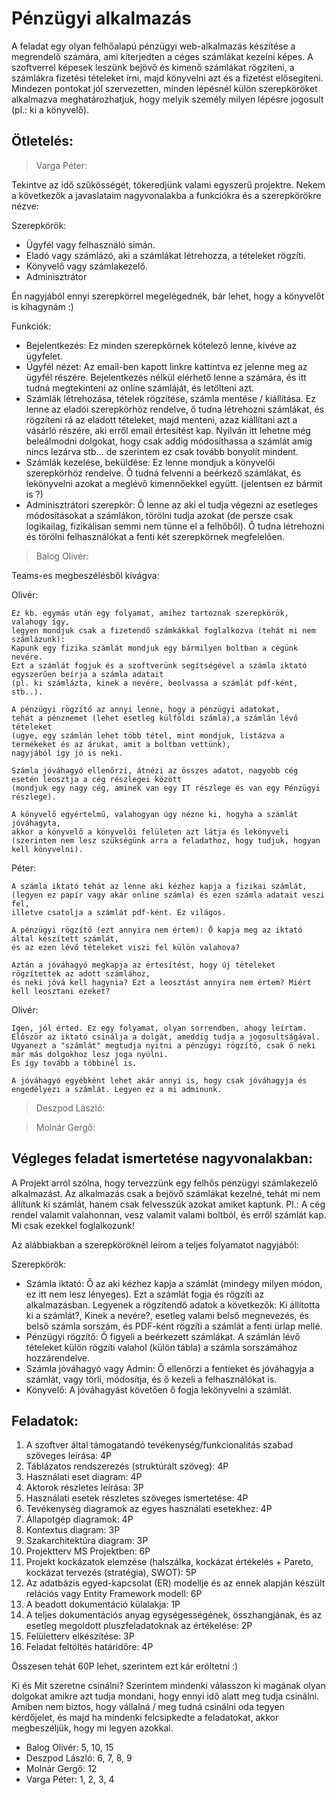 # Pénzügyi alkalmazás

A feladat egy olyan felhőalapú pénzügyi web-alkalmazás készítése a megrendelő számára, ami kiterjedten a céges számlákat kezelni képes. A szoftverrel képesek leszünk bejövő és kimenő számlákat rögzíteni, a számlákra fizetési tételeket írni, majd könyvelni azt és a fizetést elősegíteni. Mindezen pontokat jól szervezetten, minden lépésnél külön szerepköröket alkalmazva meghatározhatjuk, hogy melyik személy milyen lépésre jogosult (pl.: ki a könyvelő).  

## Ötletelés:
> Varga Péter:

Tekintve az idő szűkösségét, tökeredjünk valami egyszerű projektre.
Nekem a következők a javaslataim nagyvonalakba a funkciókra és a szerepkörökre nézve:

Szerepkörök:
- Ügyfél vagy felhasználó simán. 
- Eladó vagy számlázó, aki a számlákat létrehozza, a tételeket rögzíti.
- Könyvelő vagy számlakezelő.
- Adminisztrátor

Én nagyjából ennyi szerepkörrel megelégednék, bár lehet, hogy a könyvelőt is kihagynám :)

Funkciók: 
- Bejelentkezés: Ez minden szerepkörnek kötelező lenne, kivéve az ügyfelet.
- Ügyfél nézet: Az email-ben kapott linkre kattintva ez jelenne meg az ügyfél részére.
Bejelentkezés nélkül elérhető lenne a számára, és itt tudná megtekinteni az online számláját, és letölteni azt.
- Számlák létrehozása, tételek rögzítése, számla mentése / kiállítása.
Ez lenne az eladói szerepkörhöz rendelve, ő tudna létrehozni számlákat, és rögzíteni rá az eladott tételeket, majd menteni, azaz kiállítani azt a vásárló részére, aki erről email értesítést kap.
Nyilván itt lehetne még beleálmodni dolgokat, hogy csak addig módosíthassa a számlát amíg nincs lezárva stb... de szerintem ez csak tovább bonyolít mindent.
- Számlák kezelése, beküldése: Ez lenne mondjuk a könyvelői szerepkörhöz rendelve.
Ő tudná felvenni a beérkező számlákat, és lekönyvelni azokat a meglévő kimennőekkel együtt. (jelentsen ez bármit is ?)
- Adminisztrátori szerepkör: Ő lenne az aki el tudja végezni az esetleges módosításokat a számlákon, törölni tudja azokat (de persze csak logikailag, fizikálisan semmi nem tünne el a felhőből). Ő tudna létrehozni és törölni felhasználókat a fenti két szerepkörnek megfelelően.

> Balog Olivér:

Teams-es megbeszélésből kivágva:

Olivér:
```
Ez kb. egymás után egy folyamat, amihez tartoznak szerepkörök, valahogy így,
legyen mondjuk csak a fizetendő számkákkal foglalkozva (tehát mi nem számlázunk):
Kapunk egy fizika számlát mondjuk egy bármilyen boltban a cégünk nevére. 
Ezt a számlát fogjuk és a szoftverünk segítségével a számla iktató egyszerűen beírja a számla adatait
(pl. ki számlázta, kinek a nevére, beolvassa a számlát pdf-ként, stb..).

A pénzügyi rögzítő az annyi lenne, hogy a pénzügyi adatokat, 
tehát a pénznemet (lehet esetleg külföldi számla),a számlán lévő tételeket
(ugye, egy számlán lehet több tétel, mint mondjuk, listázva a termékeket és az árukat, amit a boltban vettünk),
nagyjából így jó is neki.

Számla jóváhagyó ellenőrzi, átnézi az összes adatot, nagyobb cég esetén leosztja a cég részlegei között 
(mondjuk egy nagy cég, aminek van egy IT részlege és van egy Pénzügyi részlege).

A könyvelő egyértelmű, valahogyan úgy nézne ki, hogyha a számlát jóváhagyta, 
akkor a könyvelő a könyvelői felületen azt látja és lekönyveli 
(szerintem nem lesz szükségünk arra a feladathoz, hogy tudjuk, hogyan kell könyvelni).
```

Péter:
```
A számla iktató tehát az lenne aki kézhez kapja a fizikai számlát,
(legyen ez papír vagy akár online számla) és ezen számla adatait veszi fel,
illetve csatolja a számlát pdf-ként. Ez világos.

A pénzügyi rögzítő (ezt annyira nem értem): Ő kapja meg az iktató által készített számlát,
és az ezen lévő tételeket viszi fel külön valahova?

Aztán a jóváhagyó megkapja az értesítést, hogy új tételeket rögzítettek az adott számlához, 
és neki jóvá kell hagynia? Ezt a leosztást annyira nem értem? Miért kell leosztani ezeket?
```

Olivér:
```
Igen, jól érted. Ez egy folyamat, olyan sorrendben, ahogy leírtam. 
Először az iktató csinálja a dolgát, ameddig tudja a jogosultságával. 
Ugyanezt a "számlát" megtudja nyitni a pénzügyi rögzítő, csak ő neki már más dolgokhoz lesz joga nyúlni.
És így tovább a többinél is.

A jóváhagyó egyébként lehet akár annyi is, hogy csak jóváhagyja és engedélyezi a számlát. Legyen ez a mi adminunk.
```
> Deszpod László:

> Molnár Gergő:

## Végleges feladat ismertetése nagyvonalakban:
A Projekt arról szólna, hogy tervezzünk egy felhős pénzügyi számlakezelő alkalmazást.
Az alkalmazás csak a bejövő számlákat kezelné, tehát mi nem állítunk ki számlát, hanem csak felvesszük azokat amiket kaptunk.
Pl.: A cég rendel valamit valahonnan, vesz valamit valami boltból, és erről számlát kap. Mi csak ezekkel foglalkozunk!

Az alábbiakban a szerepköröknél leírom a teljes folyamatot nagyjából:

Szerepkörök:
- Számla iktató: Ő az aki kézhez kapja a számlát (mindegy milyen módon, ez itt nem lesz lényeges).
Ezt a számlát fogja és rögzíti az alkalmazásban. Legyenek a rögzítendő adatok a következők: Ki állította ki a számlát?, Kinek a nevére?, esetleg valami belső megnevezés, és belső számla sorszám, és PDF-ként rögzíti a számlát a fenti ürlap mellé.
- Pénzügyi rögzítő: Ő figyeli a beérkezett számlákat. A számlán lévő tételeket külön rögzíti valahol (külön tábla) a számla sorszámához hozzárendelve.
- Számla jóváhagyó vagy Admin: Ő ellenőrzi a fentieket és jóváhagyja a számlát, vagy törli, módosítja, és ő kezeli a felhasználókat is.
- Könyvelő: A jóváhagyást követően ő fogja lekönyvelni a számlát.

## Feladatok:

1. A szoftver által támogatandó tevékenység/funkcionalitás szabad szöveges leírása: 4P
2. Táblázatos rendszerezés (struktúrált szöveg): 4P
3. Használati eset diagram: 4P
4. Aktorok részletes leírása: 3P
5. Használati esetek részletes szöveges ismertetése: 4P
6. Tevékenység diagramok az egyes használati esetekhez: 4P
7. Állapotgép diagramok: 4P
8. Kontextus diagram: 3P
9. Szakarchitektúra diagram: 3P
10. Projektterv MS Projektben: 6P
11. Projekt kockázatok elemzése (halszálka, kockázat értékelés + Pareto, kockázat tervezés (stratégia), SWOT): 5P
12. Az adatbázis egyed-kapcsolat (ER) modellje és az ennek alapján készült relációs vagy Entity Framework modell: 6P
13. A beadott dokumentáció külalakja: 1P
14. A teljes dokumentációs anyag egységességének, összhangjának, és az esetleg megoldott pluszfeladatoknak az értékelése: 2P
15. Felületterv elkészítése: 3P
16. Feladat feltöltés határidőre: 4P

Összesen tehát 60P lehet, szerintem ezt kár eröltetni :)

Ki és Mit szeretne csinálni?
Szerintem mindenki válasszon ki magának olyan dolgokat amikre azt tudja mondani, hogy ennyi idő alatt meg tudja csinálni.
Amiben nem biztos, hogy vállalná / meg tudná csinálni oda tegyen kérdőjelet, és majd ha mindenki felcsipkedte a feladatokat, akkor megbeszéljük, hogy mi legyen azokkal.
- Balog Olivér: 5, 10, 15
- Deszpod László: 6, 7, 8, 9
- Molnár Gergő: 12
- Varga Péter: 1, 2, 3, 4
